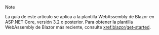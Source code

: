 > [!NOTE]
> La guía de este artículo se aplica a la plantilla WebAssembly de Blazor en ASP.NET Core, versión 3.2 o posterior. Para obtener la plantilla WebAssembly de Blazor más reciente, consulte <xref:blazor/get-started>.
